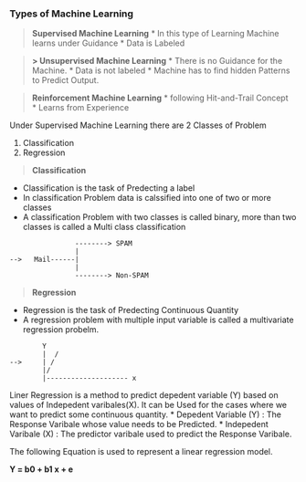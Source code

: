 ### Types of Machine Learning

> __Supervised Machine Learning__
	* In this type of Learning Machine learns under Guidance
	* Data is Labeled

> __> Unsupervised Machine Learning__
	* There is no Guidance for the Machine.
	* Data is not labeled
	* Machine has to find hidden Patterns to Predict Output.

> __Reinforcement Machine Learning__
	* following Hit-and-Trail Concept  
	* Learns from Experience

Under Supervised Machine Learning there are 2 Classes of Problem
1. Classification
2. Regression


> __Classification__

* Classification is the task of Predecting a label
* In classification Problem data is calssified into one of two or more classes
* A classification Problem with two classes is called binary, more than two classes is called a Multi class classification
		
```
				--------> SPAM	
				|
-->   Mail------|
				|
				--------> Non-SPAM
```

> __Regression__

* Regression is the task of Predecting Continuous Quantity
* A regression problem with multiple input variable is called a multivariate regression probelm.
```
		Y
		|  /
-->		| /
		|/
		|-------------------- x
```

Liner Regression is a method to predict depedent variable (Y) based on values of Indepedent varibales(X). It can be Used for the cases where we want to predict some continuous quantity.
	* Depedent Variable (Y) : The Response Varibale whose value needs to be Predicted.
	* Indepedent Varibale (X) : The predictor varibale used to predict the Response Varibale.

The following Equation is used to represent a linear regression model.

__Y = b0 + b1 x + e__


